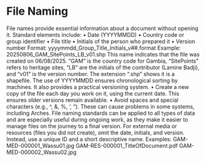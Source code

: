 # File Naming

File names provide essential information about a document without opening it. Standard elements include:
•	Date (YYYYMMDD)
•	Country code or group identifier
•	File title
•	Initials of the person who prepared it
•	Version number
Format:
yyyymmdd_Group_Title_Initials_v##.format
Example:
20250806_GAM_SitePoints_LB_v01.shp
This name indicates that the file was created on 06/08/2025. “GAM” is the country code for Gambia, “SitePoints” refers to heritage sites, “LB” are the initials of the contributor (Lamine Badji), and “v01” is the version number. The extension “.shp” shows it is a shapefile.
The use of YYYYMMDD ensures chronological sorting by machines. It also provides a practical versioning system.
•	Create a new copy of the file each day you work on it, using the current date. This ensures older versions remain available.
•	Avoid spaces and special characters (e.g., ^, &, %, ‘, “). These can cause problems in some systems, including Arches.
File naming standards can be applied to all types of data and are especially useful during ongoing work, as they make it easier to manage files on the journey to a final version.
For external media or resources (files you did not create), omit the date, initials, and version. Instead, use a unique ID and a short descriptive name.
Examples:
GAM-MED-000001_Wassu01.jpg
GAM-RES-000001_TitleOfDocument.pdf
GAM-MED-000002_Wassu02.jpg
